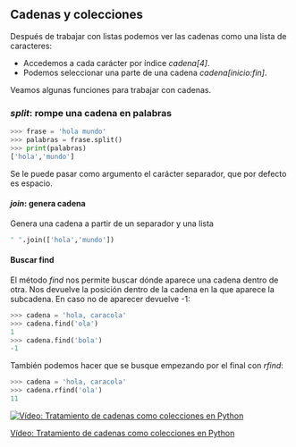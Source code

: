 ## Cadenas y colecciones

Después de trabajar con listas podemos ver las cadenas como una lista de caracteres:

* Accedemos a cada carácter por índice *cadena[4]*.
* Podemos seleccionar una parte de una cadena *cadena[inicio:fin]*.

Veamos algunas funciones para trabajar con cadenas.

### *split*: rompe una cadena en palabras

```python
>>> frase = 'hola mundo'
>>> palabras = frase.split()
>>> print(palabras)
['hola','mundo']
```
Se le puede pasar como argumento el carácter separador, que por defecto es espacio.

#### *join*: genera cadena

Genera una cadena a partir de un separador y una lista

```python
" ".join(['hola','mundo'])
```

#### Buscar find

El método *find* nos permite buscar dónde aparece una cadena dentro de otra. Nos devuelve la posición dentro de la cadena en la que aparece la subcadena. En caso no de aparecer devuelve -1:

```python
>>> cadena = 'hola, caracola'
>>> cadena.find('ola')
1
>>> cadena.find('bola')
-1
```

También podemos hacer que se busque empezando por el final con *rfind*:


```python
>>> cadena = 'hola, caracola'
>>> cadena.rfind('ola')
11
```

[![Vídeo: Tratamiento de cadenas como colecciones en Python](https://img.youtube.com/vi/YuTKh_OtvCk/0.jpg)](https://drive.google.com/file/d/1GdMZHUyybraNuGMwrseybaXtGB8p-XER/view?usp=sharing)


[Vídeo: Tratamiento de cadenas como colecciones en Python](https://drive.google.com/file/d/1GdMZHUyybraNuGMwrseybaXtGB8p-XER/view?usp=sharing)


